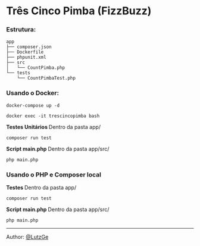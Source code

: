 # Três Cinco Pimba (FizzBuzz)

### Estrutura:
```
app
├── composer.json
├── Dockerfile
├── phpunit.xml
├── src
│   └── CountPimba.php
└── tests
    └── CountPimbaTest.php
```

### Usando o Docker:

`docker-compose up -d`

`docker exec -it trescincopimba bash`

<b> Testes Unitários </b>
Dentro da pasta app/

`composer run test`


<b> Script main.php </b>
Dentro da pasta app/src/

`php main.php`

### Usando o PHP e Composer local
<b> Testes </b>
Dentro da pasta app/

`composer run test`

<b> Script main.php </b>
Dentro da pasta app/src/

`php main.php`

-----------
Author: [@LutzGe](https://github.com/LutzGe)